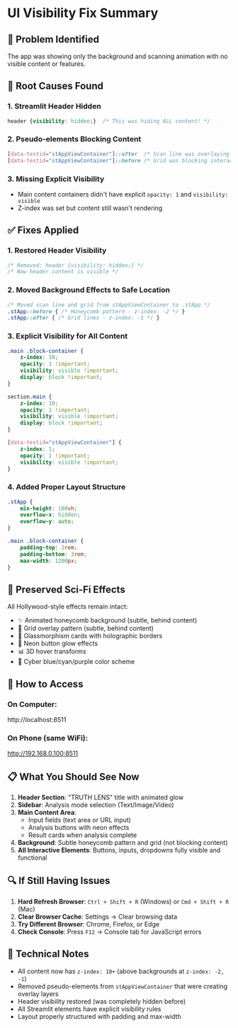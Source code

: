 # UI Visibility Fix Summary

## 🔧 Problem Identified
The app was showing only the background and scanning animation with no visible content or features.

## 🎯 Root Causes Found

### 1. **Streamlit Header Hidden**
```css
header {visibility: hidden;}  /* This was hiding ALL content! */
```

### 2. **Pseudo-elements Blocking Content**
```css
[data-testid="stAppViewContainer"]::after  /* Scan line was overlaying content */
[data-testid="stAppViewContainer"]::before /* Grid was blocking interaction */
```

### 3. **Missing Explicit Visibility**
- Main content containers didn't have explicit `opacity: 1` and `visibility: visible`
- Z-index was set but content still wasn't rendering

## ✅ Fixes Applied

### 1. **Restored Header Visibility**
```css
/* Removed: header {visibility: hidden;} */
/* Now header content is visible */
```

### 2. **Moved Background Effects to Safe Location**
```css
/* Moved scan line and grid from stAppViewContainer to .stApp */
.stApp::before { /* Honeycomb pattern - z-index: -2 */ }
.stApp::after { /* Grid lines - z-index: -1 */ }
```

### 3. **Explicit Visibility for All Content**
```css
.main .block-container {
    z-index: 10;
    opacity: 1 !important;
    visibility: visible !important;
    display: block !important;
}

section.main {
    z-index: 10;
    opacity: 1 !important;
    visibility: visible !important;
    display: block !important;
}

[data-testid="stAppViewContainer"] {
    z-index: 1;
    opacity: 1 !important;
    visibility: visible !important;
}
```

### 4. **Added Proper Layout Structure**
```css
.stApp {
    min-height: 100vh;
    overflow-x: hidden;
    overflow-y: auto;
}

.main .block-container {
    padding-top: 2rem;
    padding-bottom: 3rem;
    max-width: 1200px;
}
```

## 🎨 Preserved Sci-Fi Effects

All Hollywood-style effects remain intact:
- ✨ Animated honeycomb background (subtle, behind content)
- 🌟 Grid overlay pattern (subtle, behind content)
- 💎 Glassmorphism cards with holographic borders
- 🔆 Neon button glow effects
- 📊 3D hover transforms
- 🎯 Cyber blue/cyan/purple color scheme

## 🚀 How to Access

### On Computer:
http://localhost:8511

### On Phone (same WiFi):
http://192.168.0.100:8511

## 📋 What You Should See Now

1. **Header Section**: "TRUTH LENS" title with animated glow
2. **Sidebar**: Analysis mode selection (Text/Image/Video)
3. **Main Content Area**:
   - Input fields (text area or URL input)
   - Analysis buttons with neon effects
   - Result cards when analysis complete
4. **Background**: Subtle honeycomb pattern and grid (not blocking content)
5. **All Interactive Elements**: Buttons, inputs, dropdowns fully visible and functional

## 🔍 If Still Having Issues

1. **Hard Refresh Browser**: `Ctrl + Shift + R` (Windows) or `Cmd + Shift + R` (Mac)
2. **Clear Browser Cache**: Settings → Clear browsing data
3. **Try Different Browser**: Chrome, Firefox, or Edge
4. **Check Console**: Press `F12` → Console tab for JavaScript errors

## 📝 Technical Notes

- All content now has `z-index: 10+` (above backgrounds at `z-index: -2, -1`)
- Removed pseudo-elements from `stAppViewContainer` that were creating overlay layers
- Header visibility restored (was completely hidden before)
- All Streamlit elements have explicit visibility rules
- Layout properly structured with padding and max-width
